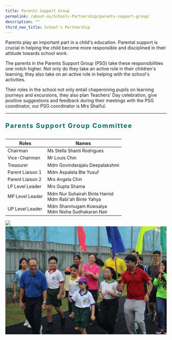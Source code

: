 ```yaml
---
title: Parents Support Group
permalink: /about-us/Schools-Partnership/parents-support-group/
description: ""
third_nav_title: School's Partnership
---
```

Parents play an important part in a child's education. Parental support is crucial in helping the child become more responsible and disciplined in their attitude towards school work.

The parents in the Parents Support Group (PSG) take these responsibilities one notch higher. Not only do they take an active role in their children's learning, they also take on an active role in helping with the school's activities.  
  
Their roles in the school not only entail chaperoning pupils on learning journeys and excursions, they also plan Teachers' Day celebration, give positive suggestions and feedback during their meetings with the PSG coordinator, our PSG coordinator is Mrs Shaiful.
<hr>
<br>
<b style="line-height:5px; letter-spacing:2px; color: #016C62; font-size:20px">
Parents Support Group Committee
</b>
<br><br>

| Roles | Names| 
| -------- | -------- | 
| Chairman     | Ms Stella Shanti Rodrigues     | 
| Vice-Chairman | Mr Louis Chin |
| Treasurer | Mdm Govindarajalu Deepalakshmi |
| Parent Liaison 1 | Mdm Aspalela Bte Yusuf |
| Parent Liaison 2 | Mrs Angela Chin |
| LP Level Leader | Mrs Gupta Shama |
| MP Level Leader | Mdm Nur Suhairah Binte Hamid <br> Mdm Rabi'ah Binte Yahya |
| UP Level Leader | Mdm Shanmugam Kowsalya <br> Mdm Nisha Sudhakaran Nair |

![](/images/IMG_1754.jpg)<br>
![](/images/IMG_0894.jpg)